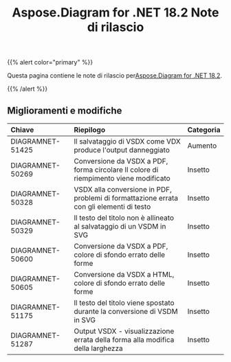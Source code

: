 ﻿---
title: Aspose.Diagram for .NET 18.2 Note di rilascio
type: docs
weight: 110
url: /it/net/aspose-diagram-for-net-18-2-release-notes/
---
{{% alert color="primary" %}} 

 Questa pagina contiene le note di rilascio per[Aspose.Diagram for .NET 18.2](https://www.nuget.org/packages/Aspose.Diagram/18.2.0).

{{% /alert %}} 
## **Miglioramenti e modifiche**

|**Chiave**|**Riepilogo**|**Categoria**|
|:- |:- |:- |
|DIAGRAMNET-51425|Il salvataggio di VSDX come VDX produce l'output danneggiato|Aumento|
|DIAGRAMNET-50269|Conversione da VSDX a PDF, forma circolare Il colore di riempimento viene modificato|Insetto|
|DIAGRAMNET-50328   |VSDX alla conversione in PDF, problemi di formattazione errata con gli elementi di testo|Insetto|
|DIAGRAMNET-50329|Il testo del titolo non è allineato al salvataggio di un VSDM in SVG|Insetto|
|DIAGRAMNET-50600|Conversione da VSDX a PDF, colore di sfondo errato delle forme|Insetto|
|DIAGRAMNET-50605|Conversione da VSDX a HTML, colore di sfondo errato delle forme|Insetto|
|DIAGRAMNET-51175|Il testo del titolo viene spostato durante la conversione di VSDM in SVG|Insetto|
|DIAGRAMNET-51287|Output VSDX - visualizzazione errata della forma alla modifica della larghezza|Insetto|


